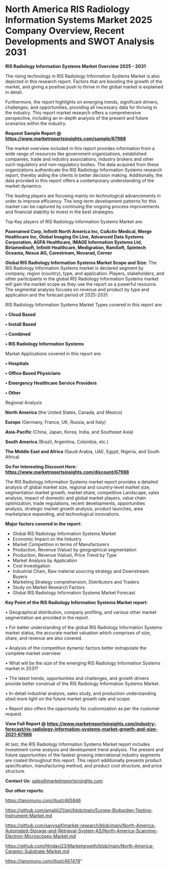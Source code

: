 
# North America RIS Radiology Information Systems Market 2025 Company Overview, Recent Developments and SWOT Analysis 2031

<Strong> RIS Radiology Information Systems Market Overview 2025 - 2031</strong>

The rising technology in RIS Radiology Information Systems Market is also depicted in this research report. Factors that are boosting the growth of the market, and giving a positive push to thrive in the global market is explained in detail.

Furthermore, the report highlights on emerging trends, significant drivers, challenges, and opportunities, providing all necessary data for thriving in the industry. This report market research offers a comprehensive perspective, including an in-depth analysis of the present and future scenarios within the industry.

<strong>Request Sample Report @ <a href=https://www.marketreportsinsights.com/sample/67988>https://www.marketreportsinsights.com/sample/67988</a></strong>

The market overview included in this report provides information from a wide range of resources like government organizations, established companies, trade and industry associations, industry brokers and other such regulatory and non-regulatory bodies. The data acquired from these organizations authenticate the RIS Radiology Information Systems research report, thereby aiding the clients in better decision making. Additionally, the data provided in this report offers a contemporary understanding of the market dynamics.

The leading players are focusing mainly on technological advancements in order to improve efficiency. The long-term development patterns for this market can be captured by continuing the ongoing process improvements and financial stability to invest in the best strategies.

Top Key players of RIS Radiology Information Systems Market are:

<strong>Paxeramed Corp, Infinitt North America Inc, CoActiv Medical, Merge Healthcare Inc, Global Imaging On Line, Advanced Data Systems Corporation, AGFA Healthcare, IMAGE Information Systems Ltd, Birlamedisoft, Infinitt Healthcare, Medigration, RamSoft, Spintech Oceania, Nexus AG, Carestream, Novarad, Cerner</strong>

<strong><b>Global RIS Radiology Information Systems Market Scope and Size:</b></strong>
The RIS Radiology Information Systems market is declared segment by company, region (country), type, and application. Players, stakeholders, and other participants in the global RIS Radiology Information Systems market will gain the market scope as they use the report as a powerful resource. The segmental analysis focuses on revenue and product by type and application and the forecast period of 2025-2031.

RIS Radiology Information Systems Market Types covered in this report are:

<strong>• Cloud Based

• Install Based

• Combined

• RIS Radiology Information Systems</strong>

Market Applications covered in this report are:

<strong>• Hospitals

• Office Based Physicians

• Emergency Healthcare Service Providers

• Other</strong> 

Regional Analysis

<strong>North America</strong> (the United States, Canada, and Mexico)

<strong>Europe</strong> (Germany, France, UK, Russia, and Italy)

<strong>Asia-Pacific</strong> (China, Japan, Korea, India, and Southeast Asia)

<strong>South America</strong> (Brazil, Argentina, Colombia, etc.)

<strong>The Middle East and Africa</strong> (Saudi Arabia, UAE, Egypt, Nigeria, and South Africa)

<strong>Go For Interesting Discount Here: <a href=https://www.marketreportsinsights.com/discount/67988>https://www.marketreportsinsights.com/discount/67988</a></strong>

The RIS Radiology Information Systems market report provides a detailed analysis of global market size, regional and country-level market size, segmentation market growth, market share, competitive Landscape, sales analysis, impact of domestic and global market players, value chain optimization, trade regulations, recent developments, opportunities analysis, strategic market growth analysis, product launches, area marketplace expanding, and technological innovations.

<strong><b>Major factors covered in the report:</b></strong>
<ul>
  <li>Global RIS Radiology Information Systems Market </li>
  <li>Economic Impact on the Industry</li>
  <li>Market Competition in terms of Manufacturers</li>
  <li>Production, Revenue (Value) by geographical segmentation</li>
  <li>Production, Revenue (Value), Price Trend by Type</li>
  <li>Market Analysis by Application</li>
  <li>Cost Investigation</li>
  <li>Industrial Chain, Raw material sourcing strategy and Downstream Buyers</li>
  <li>Marketing Strategy comprehension, Distributors and Traders</li>
  <li>Study on Market Research Factors</li>
  <li>Global RIS Radiology Information Systems Market Forecast</li>
</ul>

<strong><b>Key Point of the RIS Radiology Information Systems Market report:</b></strong>

• Geographical distribution, company profiling, and various other market segmentation are provided in the report.

• For better understanding of the global RIS Radiology Information Systems market status, the accurate market valuation which comprises of size, share, and revenue are also covered.

• Analysis of the competitive dynamic factors better extrapolate the complete market overview

• What will be the size of the emerging RIS Radiology Information Systems market in 2031?

• The latest trends, opportunities and challenges, and growth drivers provide better construal of the RIS Radiology Information Systems Market.

• In-detail industrial analysis, sales study, and production understanding shed more light on the future market growth rate and scope.

• Report also offers the opportunity for customization as per the customer request.

<strong><b>View Full Report @ <a href=https://www.marketreportsinsights.com/industry-forecast/ris-radiology-information-systems-market-growth-and-size-2021-67988>https://www.marketreportsinsights.com/industry-forecast/ris-radiology-information-systems-market-growth-and-size-2021-67988</a></b></strong>


At last, the RIS Radiology Information Systems Market report includes investment come analysis and development trend analysis. The present and future opportunities of the fastest growing international industry segments are coated throughout this report. This report additionally presents product specification, manufacturing method, and product cost structure, and price structure.

<strong>Contact Us:</strong>
sales@marketreportsinsights.com

<strong>Our other reports:</strong>

<a href=https://tanomuno.com/illust/465846>https://tanomuno.com/illust/465846</a>

<a href=https://github.com/anjaliiii21/anj/blob/main/Europe-Bioburden-Testing-Instrument-Market.md>https://github.com/anjaliiii21/anj/blob/main/Europe-Bioburden-Testing-Instrument-Market.md</a>

<a href=https://github.com/sayysaif/market-research/blob/main/North-America-Automated-Storage-and-Retrieval-System-AS/North-America-Scanning-Electron-Microscopes-Market.md>https://github.com/sayysaif/market-research/blob/main/North-America-Automated-Storage-and-Retrieval-System-AS/North-America-Scanning-Electron-Microscopes-Market.md</a>

<a href=https://github.com/Hindavi23/Marketgrowth/blob/main/North-America-Ceramic-Substrate-Market.md>https://github.com/Hindavi23/Marketgrowth/blob/main/North-America-Ceramic-Substrate-Market.md</a>

<a href=https://tanomuno.com/illust/467478>https://tanomuno.com/illust/467478</a>"
